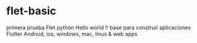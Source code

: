 # flet-basic
primera prueba Flet python 
Hello world !! 
base para construir aplicaciones Flutter Android, ios, windows, mac, linus & web apps

